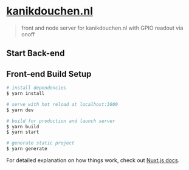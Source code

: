 # [kanikdouchen.nl](https://kanikdouchen.nl)

> front and node server for kanikdouchen.nl with GPIO readout via onoff

## Start Back-end




## Front-end Build Setup

``` bash
# install dependencies
$ yarn install

# serve with hot reload at localhost:3000
$ yarn dev

# build for production and launch server
$ yarn build
$ yarn start

# generate static project
$ yarn generate
```

For detailed explanation on how things work, check out [Nuxt.js docs](https://nuxtjs.org).

